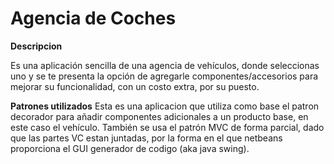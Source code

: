 # Agencia de Coches

**Descripcion**

Es una aplicación sencilla de una agencia de vehículos, donde seleccionas uno y se te presenta la opción de agregarle componentes/accesorios para mejorar su funcionalidad, con un costo extra, por su puesto.

**Patrones utilizados**
Esta es una aplicacion que utiliza como base el patron decorador para añadir componentes adicionales a un producto base, en este caso el vehículo. También se usa el patrón MVC de forma parcial, dado que las partes VC estan juntadas, por la forma en el que netbeans proporciona el GUI generador de codigo (aka java swing). 
